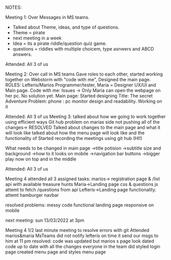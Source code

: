 NOTES:

Meeting 1: Over Messages in MS teams.
- Talked about Theme, ideas, and type of questions.
- Theme = pirate
- next meeting in a week
- Idea = its a pirate riddle/question quiz game.
- questions = riddles with multiple choicem, type asnwers and ABCD answers.

Attended: All 3 of us

Meeting 2: Over call in MS teams
Gave roles to each other, started working together on Webstorm with "code with me", Designed the main page.
ROLES: Lefteris/Marios Programmer/tester, Maria = Designer UX/UI and Main page.
Code with me: Issues -> Only Maria can open the webpage on her pc.
No solution yet.
Main page: Started designing
Title: The secret Adventure
Problem: phone : pc monitor design and readability. Working on it

Attended: All 3 of us
Meeting 3: talked about how we going to work together using efficient ways
Git hub problem on marias side not pushing all of the changes-> RESOLVED
Talked about changes to the main page and what it will look like
talked about how the menu page will look like and the functionality of
Started recording the meetings using git hub (HI!)

What needs to be changed in main page
->title potision
->subtitle size and background
->how to it looks on mobile
->navigation bar buttons
->bigger play now on top and in the middle

Attended: All 3 of us

Meeting 4
attended all 3
assigned tasks:
marios-> registration page  & /list api with available treasure hunts
Maria->Landing page css & questions js attemt to fetch /questions from api
Lefteris->Landing page functionality. attemt hamburger navbar

resolved problems:
messy code
functional landing page
responsive on mobile

next meeting: sun 13/03/2022 at 3pm

Meeting 4 1/2
last minute meeting to resolve errors with git
Attended marios&maria MsTeams did not notify lefteris on time it send our msgs to him at 11 pm
resolved:
code was updated but marios s page look dated
code up to date with all the changes everyone in the team did
styled login page
created menu page
and styles menu page 
